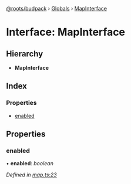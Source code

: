 [@roots/budpack](../README.md) › [Globals](../globals.md) › [MapInterface](mapinterface.md)

# Interface: MapInterface

## Hierarchy

* **MapInterface**

## Index

### Properties

* [enabled](mapinterface.md#enabled)

## Properties

###  enabled

• **enabled**: *boolean*

*Defined in [map.ts:23](https://github.com/roots/bud-support/blob/bc9161d/src/budpack/builder/api/map.ts#L23)*
